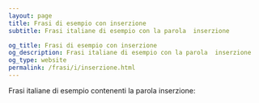 ```yaml
---
layout: page
title: Frasi di esempio con inserzione 
subtitle: Frasi italiane di esempio con la parola  inserzione

og_title: Frasi di esempio con inserzione 
og_description: Frasi italiane di esempio con la parola  inserzione
og_type: website
permalink: /frasi/i/inserzione.html
---
```


Frasi italiane di esempio contenenti la parola inserzione:


